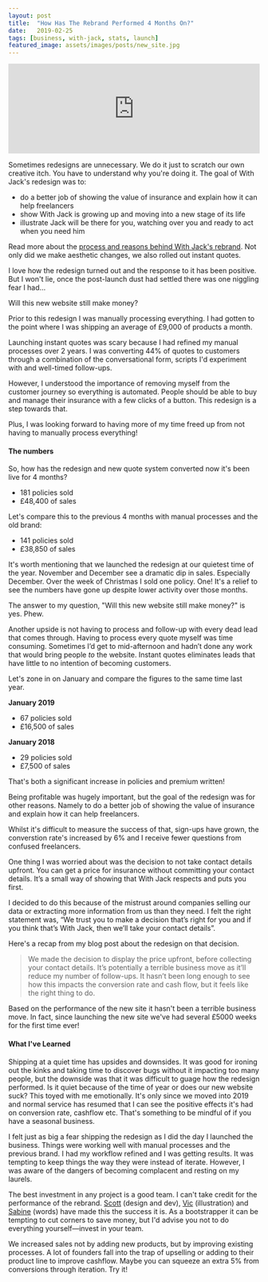 ```yaml
---
layout: post
title:  "How Has The Rebrand Performed 4 Months On?"
date:   2019-02-25
tags: [business, with-jack, stats, launch]
featured_image: assets/images/posts/new_site.jpg
---
```


<iframe src='https://share.transistor.fm/e/23a25ad0' width='100%' height='180' frameborder='0' scrolling='no' seamless='true' style='width:100%; height:180px;'></iframe>

Sometimes redesigns are unnecessary. We do it just to scratch our own creative itch. You have to understand why you're doing it. The goal of With Jack's redesign was to:

* do a better job of showing the value of insurance and explain how it can help freelancers
* show With Jack is growing up and moving into a new stage of its life
* illustrate Jack will be there for you, watching over you and ready to act when you need him

Read more about the <a href="/the-process-and-reasons-behind-with-jacks-rebrand">process and reasons behind With Jack's rebrand</a>. Not only did we make aesthetic changes, we also rolled out instant quotes.

I love how the redesign turned out and the response to it has been positive. But I won't lie, once the post-launch dust had settled there was one niggling fear I had…

Will this new website still make money?

Prior to this redesign I was manually processing everything. I had gotten to the point where I was shipping an average of £9,000 of products a month.

Launching instant quotes was scary because I had refined my manual processes over 2 years. I was converting 44% of quotes to customers through a combination of the conversational form, scripts I'd experiment with and well-timed follow-ups.

However, I understood the importance of removing myself from the customer journey so everything is automated. People should be able to buy and manage their insurance with a few clicks of a button. This redesign is a step towards that.

Plus, I was looking forward to having more of my time freed up from not having to manually process everything!

<h4>The numbers</h4>

So, how has the redesign and new quote system converted now it's been live for 4 months?

* 181 policies sold
* £48,400 of sales

Let's compare this to the previous 4 months with manual processes and the old brand:

* 141 policies sold
* £38,850 of sales

It's worth mentioning that we launched the redesign at our quietest time of the year. November and December see a dramatic dip in sales. Especially December. Over the week of Christmas I sold one policy. One! It's a relief to see the numbers have gone up despite lower activity over those months.

The answer to my question, "Will this new website still make money?" is yes. Phew.

Another upside is not having to process and follow-up with every dead lead that comes through. Having to process every quote myself was time consuming. Sometimes I’d get to mid-afternoon and hadn’t done any work that would bring people _to_ the website. Instant quotes eliminates leads that have little to no intention of becoming customers.

Let's zone in on January and compare the figures to the same time last year.

<strong>January 2019</strong>

* 67 policies sold
* £16,500 of sales

<strong>January 2018</strong>

* 29 policies sold
* £7,500 of sales

That's both a significant increase in policies and premium written!

Being profitable was hugely important, but the goal of the redesign was for other reasons. Namely to do a better job of showing the value of insurance and explain how it can help freelancers.

Whilst it's difficult to measure the success of that, sign-ups have grown, the converstion rate's increased by 6% and I receive fewer questions from confused freelancers.

One thing I was worried about was the decision to not take contact details upfront. You can get a price for insurance without committing your contact details. It’s a small way of showing that With Jack respects and puts you first.

I decided to do this because of the mistrust around companies selling our data or extracting more information from us than they need. I felt the right statement was, “We trust you to make a decision that’s right for you and if you think that’s With Jack, then we’ll take your contact details”.

Here's a recap from my blog post about the redesign on that decision.

<blockquote>We made the decision to display the price upfront, before collecting your contact details. It’s potentially a terrible business move as it’ll reduce my number of follow-ups. It hasn’t been long enough to see how this impacts the conversion rate and cash flow, but it feels like the right thing to do.</blockquote>

Based on the performance of the new site it hasn't been a terrible business move. In fact, since launching the new site we've had several £5000 weeks for the first time ever!

<h4>What I've Learned</h4>

Shipping at a quiet time has upsides and downsides. It was good for ironing out the kinks and taking time to discover bugs without it impacting too many people, but the downside was that it was difficult to guage how the redesign performed. Is it quiet because of the time of year or does our new website suck? This toyed with me emotionally. It's only since we moved into 2019 and normal service has resumed that I can see the positive effects it's had on conversion rate, cashflow etc. That's something to be mindful of if you have a seasonal business.

I felt just as big a fear shipping the redesign as I did the day I launched the business. Things were working well with manual processes and the previous brand. I had my workflow refined and I was getting results. It was tempting to keep things the way they were instead of iterate. However, I was aware of the dangers of becoming complacent and resting on my laurels.

The best investment in any project is a good team. I can't take credit for the performance of the rebrand. <a href="https://twitter.com/scott_riley?lang=en">Scott</a> (design and dev), <a href="https://twitter.com/vic_bell">Vic</a> (illustration) and <a href="https://twitter.com/scratch_posts">Sabine</a> (words) have made this the success it is. As a bootstrapper it can be tempting to cut corners to save money, but I'd advise you not to do everything yourself—invest in your team.

We increased sales not by adding new products, but by improving existing processes. A lot of founders fall into the trap of upselling or adding to their product line to improve cashflow. Maybe you can squeeze an extra 5% from conversions through iteration. Try it!